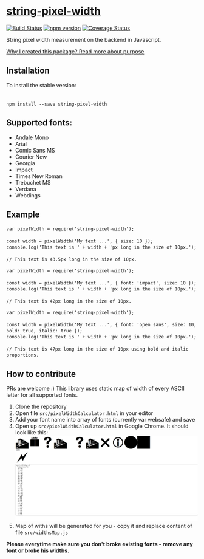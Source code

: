 [string-pixel-width](https://github.com/adambisek/string-pixel-width)
===================================
[![Build Status](https://travis-ci.org/adambisek/string-pixel-width.svg?branch=master)](https://travis-ci.org/adambisek/string-pixel-width)
[![npm version](https://img.shields.io/npm/v/string-pixel-width.svg?style=flat-square)](https://www.npmjs.com/package/string-pixel-width)
[![Coverage Status](https://coveralls.io/repos/github/adambisek/string-pixel-width/badge.svg?branch=master)](https://coveralls.io/github/adambisek/string-pixel-width?branch=master)

String pixel width measurement on the backend in Javascript.

[Why I created this package? Read more about purpose](https://medium.com/@adambisek/text-pixel-width-measuring-on-javascript-backend-node-js-2b82bea97fab#.8ypyiffyw)

Installation
------------
To install the stable version:

<code>
npm install --save string-pixel-width
</code>

Supported fonts:
------------

- Andale Mono
- Arial
- Comic Sans MS
- Courier New
- Georgia
- Impact
- Times New Roman
- Trebuchet MS
- Verdana
- Webdings

Example
------------
```
var pixelWidth = require('string-pixel-width');

const width = pixelWidth('My text ...', { size: 10 });
console.log('This text is ' + width + 'px long in the size of 10px.');

// This text is 43.5px long in the size of 10px.
```

```
var pixelWidth = require('string-pixel-width');

const width = pixelWidth('My text ...', { font: 'impact', size: 10 });
console.log('This text is ' + width + 'px long in the size of 10px.');

// This text is 42px long in the size of 10px.
```

```
var pixelWidth = require('string-pixel-width');

const width = pixelWidth('My text ...', { font: 'open sans', size: 10, bold: true, italic: true });
console.log('This text is ' + width + 'px long in the size of 10px.');

// This text is 47px long in the size of 10px using bold and italic proportions.
```

How to contribute
------------
PRs are welcome :)
This library uses static map of width of every ASCII letter for all supported fonts.

1. Clone the repository
2. Open file ```src/pixelWidthCalculator.html``` in your editor
3. Add your font name into array of fonts (currently var websafe) and save
4. Open up ```src/pixelWidthCalculator.html``` in Google Chrome. It should look like this:
![PHPStan](docs/string-pixel-width-1.png)
5. Map of withs will be generated for you - copy it and replace content of file ```src/widthsMap.js```

**Please everytime make sure you don't broke existing fonts - remove any font or broke his widths.**

